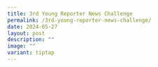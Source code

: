 ```yaml
---
title: 3rd Young Reporter News Challenge
permalink: /3rd-young-reporter-news-challenge/
date: 2024-05-27
layout: post
description: ""
image: ""
variant: tiptap
---
```

